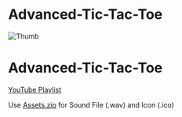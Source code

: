 # Advanced-Tic-Tac-Toe

![Thumb](https://user-images.githubusercontent.com/84669955/135707950-710782bf-1011-424b-9571-6fd5d9d963c0.png)

# Advanced-Tic-Tac-Toe

[YouTube Playlist](https://www.youtube.com/playlist?list=PLtjy7Ao6vpSG-rl3geHlVOlUYX8q1oJoP)

Use [Assets.zip](https://github.com/ParthSofts/Tic-Tac-Toe/blob/master/Assets.zip) for Sound File (.wav) and Icon (.ico)
